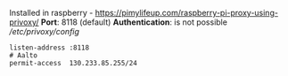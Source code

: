 Installed in raspberry - https://pimylifeup.com/raspberry-pi-proxy-using-privoxy/
**Port**: 8118 (default)
**Authentication**: is not possible
*/etc/privoxy/config*
```
listen-address :8118
# Aalto
permit-access  130.233.85.255/24
```
